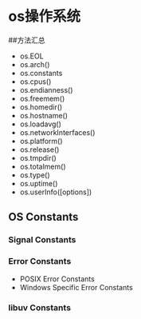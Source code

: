 # os操作系统

##方法汇总
- os.EOL
- os.arch()
- os.constants
- os.cpus()
- os.endianness()
- os.freemem()
- os.homedir()
- os.hostname()
- os.loadavg()
- os.networkInterfaces()
- os.platform()
- os.release()
- os.tmpdir()
- os.totalmem()
- os.type()
- os.uptime()
- os.userInfo([options])

## OS Constants
### Signal Constants
### Error Constants
- POSIX Error Constants
- Windows Specific Error Constants
### libuv Constants


